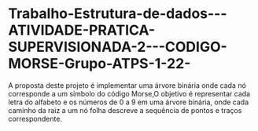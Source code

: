 # Trabalho-Estrutura-de-dados---ATIVIDADE-PRATICA-SUPERVISIONADA-2---CODIGO-MORSE-Grupo-ATPS-1-22-
A proposta deste projeto é implementar uma árvore binária onde cada nó corresponde a um símbolo do código Morse,O objetivo é representar cada letra do alfabeto e os números de 0 a 9 em uma árvore binária, onde cada caminho da raiz a um nó folha descreve a sequência de pontos e traços correspondente.
